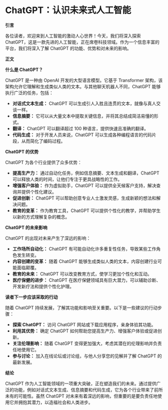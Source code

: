 # ChatGPT：认识未来式人工智能

**引言**

各位读者，欢迎来到人工智能的激动人心世界！今天，我们将深入探索 ChatGPT，这是一款先进的人工智能，正在席卷科技领域。作为一个信息丰富的平台，我们将深入了解 ChatGPT 的功能、优势和对未来的影响。

**正文**

**什么是 ChatGPT？**

ChatGPT 是一种由 OpenAI 开发的大型语言模型。它基于 Transformer 架构，该架构允许它理解和生成类似人类的文本。与其他聊天机器人不同，ChatGPT 能够执行广泛的任务，包括：

* **对话式文本生成：** ChatGPT 可以生成引人入胜且连贯的文本，就像与真人交谈一样。
* **信息摘要：** 它可以从大量文本中提取关键信息，并将其总结成简洁易懂的形式。
* **翻译：** ChatGPT 可以翻译超过 100 种语言，提供快速且准确的翻译。
* **代码生成：** 对于开发人员来说，ChatGPT 可以生成各种编程语言的代码片段，从而简化了编码过程。

**ChatGPT 的优势**

ChatGPT 为各个行业提供了众多优势：

* **提高生产力：** 通过自动化任务，例如信息摘要、文本生成和翻译，ChatGPT 可以释放人类的时间，让他们专注于更具战略性的工作。
* **增强客户体验：** 作为虚拟助手，ChatGPT 可以提供全天候客户支持，解决查询并提供个性化建议。
* **促进创新：** ChatGPT 可以帮助创意专业人士激发灵感，生成新颖的想法和解决问题。
* **教育的变革：** 作为教育工具，ChatGPT 可以提供个性化的教学，并帮助学生以新的方式理解复杂的概念。

**ChatGPT 的未来影响**

ChatGPT 的出现对未来产生了深远的影响：

* **工作场所自动化：** ChatGPT 有可能自动化许多重复性任务，导致某些工作角色发生转变。
* **内容创建的变革：** 随着 ChatGPT 能够生成类似人类的文本，内容创建行业可能面临颠覆。
* **教育的未来：** ChatGPT 可以改变教育方式，使学习更加个性化和互动。
* **医疗保健的进步：** ChatGPT 在医疗保健领域具有巨大潜力，可以辅助诊断、开发新疗法和提供个性化护理。

**读者下一步应该采取的行动**

随着 ChatGPT 持续发展，了解其功能和影响至关重要。以下是一些建议的行动步骤：

* **探索 ChatGPT：** 访问 ChatGPT 网站或下载应用程序，亲身体验其功能。
* **利用其优势：** 确定 ChatGPT 如何帮助您提高生产力、增强客户体验或促进创新。
* **关注伦理影响：** 随着 ChatGPT 变得更加强大，考虑其潜在的伦理影响并负责任地使用它。
* **参与讨论：** 加入在线论坛或讨论组，与他人分享您的见解并了解 ChatGPT 的最新发展。

**结论**

ChatGPT 作为人工智能领域的一项重大突破，正在塑造我们的未来。通过提供广泛的功能，例如对话式文本生成、信息摘要和代码生成，它为各个行业带来了前所未有的可能性。虽然 ChatGPT 对未来有着深远的影响，但重要的是要负责任地使用它并拥抱其潜力，以造福社会和人类进步。
